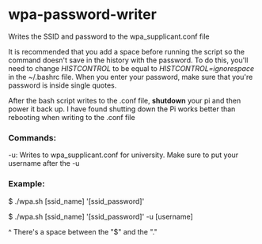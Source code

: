 # wpa-password-writer
Writes the SSID and password to the wpa_supplicant.conf file

It is recommended that you add a space before running the script so the command doesn't save in the history with the password. To do this, you'll need to change *HISTCONTROL* to be equal to *HISTCONTROL=ignorespace* in the ~/.bashrc file. When you enter your password, make sure that you're password is inside single quotes.

After the bash script writes to the .conf file, **shutdown** your pi and then power it back up. I have found shutting down the Pi works better than rebooting when writing to the .conf file

### Commands:
-u: Writes to wpa_supplicant.conf for university. Make sure to put your username after the -u

### Example:
$ ./wpa.sh [ssid_name] '[ssid_password]'

$ ./wpa.sh [ssid_name] '[ssid_password]' -u [username]

  ^ There's a space between the "$" and the "."
